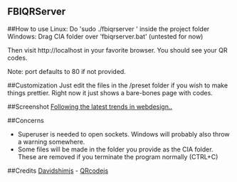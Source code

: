 FBIQRServer
---
##How to use
Linux: Do 'sudo ./fbiqrserver <ciafolder> <port>' inside the project folder
Windows: Drag CIA folder over 'fbiqrserver.bat' (untested for now)

Then visit http://localhost in your favorite browser. You should see your QR codes.
 
Note: port defaults to 80 if not provided. 

##Customization
Just edit the files in the /preset folder if you wish to make things prettier.
Right now it just shows a bare-bones page with codes.

##Screenshot
[Following the latest trends in webdesign..](https://s30.postimg.org/wgslgb335/Screenshot_from_2017_01_16_14_58_17.png)

##Concerns
* Superuser is needed to open sockets. Windows will probably also throw a warning somewhere.
* Some files will be made in the folder you provide as the CIA folder. These are removed if you terminate the program normally (CTRL+C)

##Credits
[Davidshimjs](https://davidshimjs.github.io) - [QRcodejs](https://davidshimjs.github.io/qrcodejs/)
